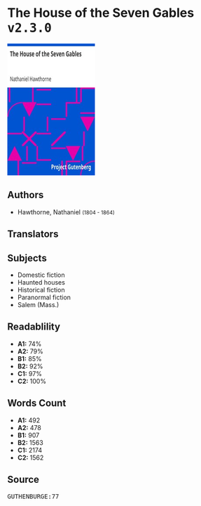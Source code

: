# The House of the Seven Gables <kbd>v2.3.0</kbd>

![](./cover.medium.jpg "")

## Authors


 - Hawthorne, Nathaniel <small>(1804 - 1864)</small>

## Translators



## Subjects


 - Domestic fiction
 - Haunted houses
 - Historical fiction
 - Paranormal fiction
 - Salem (Mass.)

## Readablility


 - **A1:** 74%
 - **A2:** 79%
 - **B1:** 85%
 - **B2:** 92%
 - **C1:** 97%
 - **C2:** 100%

## Words Count


 - **A1:** 492
 - **A2:** 478
 - **B1:** 907
 - **B2:** 1563
 - **C1:** 2174
 - **C2:** 1562

## Source


<kbd>GUTHENBURGE:77</kbd>
